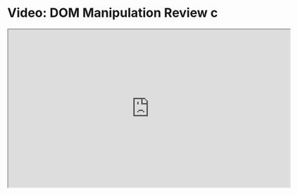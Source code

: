 # Video: DOM Manipulation Review c

<iframe src="https://player.vimeo.com/video/549508758?title=0&byline=0&portrait=0" width="640" height="360" allowfullscreen="allowfullscreen" allow="autoplay; fullscreen; picture-in-picture"></iframe>
